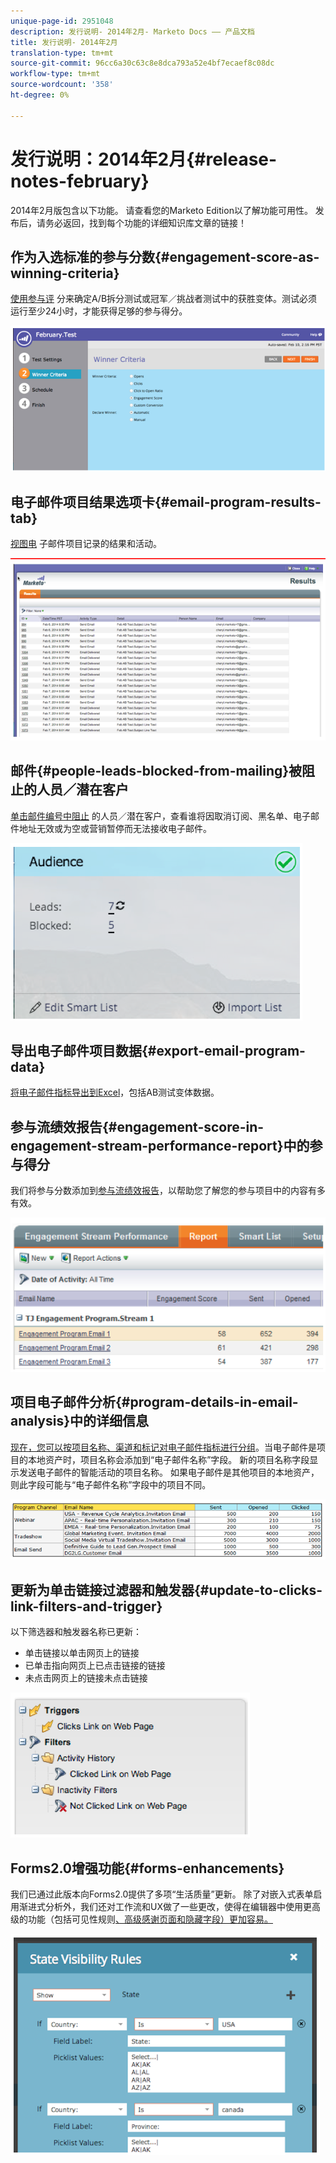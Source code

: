 ```yaml
---
unique-page-id: 2951048
description: 发行说明- 2014年2月- Marketo Docs —— 产品文档
title: 发行说明- 2014年2月
translation-type: tm+mt
source-git-commit: 96cc6a30c63c8e8dca793a52e4bf7ecaef8c08dc
workflow-type: tm+mt
source-wordcount: '358'
ht-degree: 0%

---
```



# 发行说明：2014年2月{#release-notes-february}

2014年2月版包含以下功能。 请查看您的Marketo Edition以了解功能可用性。 发布后，请务必返回，找到每个功能的详细知识库文章的链接！

## 作为入选标准的参与分数{#engagement-score-as-winning-criteria}

[使用参与评](../../product-docs/email-marketing/email-programs/email-program-actions/email-test-a-b-test/define-the-a-b-test-winner-criteria.md) 分来确定A/B拆分测试或冠军／挑战者测试中的获胜变体。测试必须运行至少24小时，才能获得足够的参与得分。

![](assets/image2014-9-22-10-3a46-3a49.png)

## 电子邮件项目结果选项卡{#email-program-results-tab}

[视图电](../../product-docs/email-marketing/email-programs/email-program-data/view-email-program-results.md) 子邮件项目记录的结果和活动。

![](assets/image2014-9-22-10-3a47-3a19.png)

## 邮件{#people-leads-blocked-from-mailing}被阻止的人员／潜在客户

[单击邮件编号中阻止](../../product-docs/email-marketing/email-programs/managing-people-in-email-programs/define-an-audience-with-a-smart-list.md) 的人员／潜在客户，查看谁将因取消订阅、黑名单、电子邮件地址无效或为空或营销暂停而无法接收电子邮件。

![](assets/image2014-9-22-10-3a47-3a42.png)

## 导出电子邮件项目数据{#export-email-program-data}

[将电子邮件指标导出到Excel](../../product-docs/email-marketing/email-programs/email-program-data/export-email-program-dashboard-to-excel.md)，包括AB测试变体数据。

## 参与流绩效报告{#engagement-score-in-engagement-stream-performance-report}中的参与得分

我们将参与分数添加到[参与流绩效报告](../../product-docs/email-marketing/drip-nurturing/reports-and-notifications/engagement-stream-performance-report.md)，以帮助您了解您的参与项目中的内容有多有效。

![](assets/image2014-9-22-10-3a50-3a36.png)

## 项目电子邮件分析{#program-details-in-email-analysis}中的详细信息

[现在，您可以按项目名称、渠道和标记对电子邮件指标进行分组](../../product-docs/reporting/revenue-cycle-analytics/email-analysis/build-an-email-analysis-report-that-shows-program-information.md)。当电子邮件是项目的本地资产时，项目名称会添加到“电子邮件名称”字段。 新的项目名称字段显示发送电子邮件的智能活动的项目名称。 如果电子邮件是其他项目的本地资产，则此字段可能与“电子邮件名称”字段中的项目不同。

![](assets/image2014-9-22-10-3a50-3a57.png)

## 更新为单击链接过滤器和触发器{#update-to-clicks-link-filters-and-trigger}

以下筛选器和触发器名称已更新：

* 单击链接以单击网页上的链接
* 已单击指向网页上已点击链接的链接
* 未点击网页上的链接未点击链接

![](assets/image2014-9-22-10-3a51-3a31.png)

## Forms2.0增强功能{#forms-enhancements}

我们已通过此版本向Forms2.0提供了多项“生活质量”更新。 除了对嵌入式表单启用渐进式分析外，我们还对工作流和UX做了一些更改，使得在编辑器中使用更高级的功能（包括可见性规则[、高级感谢页面和隐藏字段）更加容易。](../../product-docs/demand-generation/forms/form-fields/dynamically-toggle-visibility-of-a-form-field.md)

![](assets/image2014-9-22-10-3a51-3a54.png)

